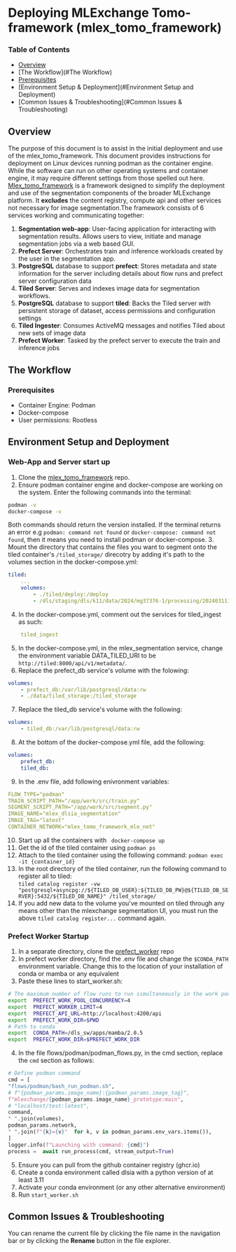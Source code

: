 
# Deploying MLExchange Tomo-framework (mlex_tomo_framework)

### Table of Contents  
- [Overview](#Overview)
- [The Workflow](#The Workflow)
- [Prerequisites](#Prerequisites)
- [Environment Setup & Deployment](#Environment Setup and Deployment)  
- [Common Issues & Troubleshooting](#Common Issues & Troubleshooting)

## Overview
The purpose of this document is to assist in the initial deployment and use of the mlex_tomo_framework. This document provides instructions for deployment on Linux devices running podman as the container engine. While the software can run on other operating systems and container engine, it may require different settings from those spelled out here. [Mlex_tomo_framework](https://github.com/mlexchange/mlex_tomo_framework/tree/main) is a framework designed to simplify the deployment and use of the segmentation components of the broader MLExchange platform. It **excludes** the content registry, compute api and other services not necessary for image segmentation.The framework consists of 6 services working and communicating together:  

1. **Segmentation web-app**: User-facing application for interacting with segmentation results. Allows users to view, initiate and manage segmentation jobs via a web based GUI.  
2. **Prefect Server**: Orchestrates train and inference workloads created by the user in the segmentation app.
3. **PostgreSQL** database to support **prefect**: Stores metadata and state information for the server including details about flow runs and prefect server configuration data  
4. **Tiled Server**: Serves and indexes image data for segmentation workflows.  
5. **PostgreSQL** database to support **tiled**: Backs the Tiled server with persistent storage of dataset, access permissions and configuration settings  
6. **Tiled Ingester**: Consumes ActiveMQ messages and notifies Tiled about new sets of image data  
7. **Prefect Worker**: Tasked by the prefect server to execute the train and inference jobs

## The Workflow

### Prerequisites  
- Container Engine: Podman  
- Docker-compose  
- User permissions: Rootless

## Environment Setup and Deployment

### Web-App and Server start up  
1. Clone the [mlex_tomo_framework](https://github.com/mlexchange/mlex_tomo_framework) repo.  
2. Ensure podman container engine and docker-compose are working on the system. Enter the following commands into the terminal:
 ```bash
podman -v
docker-compose -v
```
 Both commands should return the version installed. If the terminal returns an error e.g ```podman: command not found``` or ```docker-compose: command not found```, then it means you need to install podman or docker-compose. 
3. Mount the directory that contains the files you want to segment onto the tiled container's ```/tiled_storage/``` direcotry by adding it's path to the volumes section in the docker-compose.yml:  
```yaml
tiled:
	...
	volumes:
		- ./tiled/deploy:/deploy
		- /dls/staging/dls/k11/data/2024/mg37376-1/processing/20240311120527_37086:/tiled_storage:r
```  
4. In the docker-compose.yml, comment out the services for tiled_ingest as such: 
```yaml
	tiled_ingest
```
5. In the docker-compose.yml, in the mlex_segmentation service, change the environment variable DATA_TILED_URI to be ```http://tiled:8000/api/v1/metadata/```.  
6. Replace the prefect_db service's volume with the folowing:
```yaml
volumes:  
	- prefect_db:/var/lib/postgresql/data:rw  
	- ./data/tiled_storage:/tiled_storage
```
7. Replace the tiled_db service's volume with the following:
```yaml
volumes:  
	- tiled_db:/var/lib/postgresql/data:rw
```
8. At the bottom of the docker-compose.yml file, add the following:
```yaml
volumes:  
	prefect_db:
	tiled_db:
```
9. In the .env file, add following enivronment variables:  
```yaml
FLOW_TYPE="podman"  
TRAIN_SCRIPT_PATH="/app/work/src/train.py"  
SEGMENT_SCRIPT_PATH="/app/work/src/segment.py"  
IMAGE_NAME="mlex_dlsia_segmentation"  
IMAGE_TAG="latest"  
CONTAINER_NETWORK="mlex_tomo_framework_mle_net"  
```
10. Start up all the containers with ``` docker-compose up```  
11. Get the id of the tiled container using ```podman ps```
12. Attach to the tiled container using the following command: ```podman exec -it {container_id}  ```
13. In the root directory of the tiled container, run the following command to register all to tiled:  
```tiled catalog register -vw "postgresql+asyncpg://${TILED_DB_USER}:${TILED_DB_PW}@${TILED_DB_SERVER}:5432/${TILED_DB_NAME}" /tiled_storage/ ```
14. If you add new data to the volume you've mounted on tiled through any means other than the mlexchange segmentation UI, you must run the above ```tiled catalog register...``` command again.

### Prefect Worker Startup  
1. In a separate directory, clone the [prefect_worker](https://github.com/mlexchange/mlex_prefect_worker) repo
2. In prefect worker directory, find the .env file and change the ```$CONDA_PATH``` environment variable. Change this to the location of your installation of conda or mamba or any equivalent  
3. Paste these lines to start_worker.sh:
```bash
# The maximum number of flow runs to run simultaneously in the work pool
export  PREFECT_WORK_POOL_CONCURRENCY=4
export  PREFECT_WORKER_LIMIT=4
export  PREFECT_API_URL=http://localhost:4200/api
export  PREFECT_WORK_DIR=$PWD
# Path to conda
export  CONDA_PATH=/dls_sw/apps/mamba/2.0.5
export  PREFECT_WORK_DIR=$PREFECT_WORK_DIR
```
4. In the file flows/podman/podman_flows.py, in the cmd section, replace the ```cmd``` section as follows: 
```python
# Define podman command
cmd = [
"flows/podman/bash_run_podman.sh",
# f"{podman_params.image_name}:{podman_params.image_tag}",
f"mlexchange/{podman_params.image_name}_prototype:main",
# "localhost/test:latest",
command,
" ".join(volumes),
podman_params.network,
" ".join(f"{k}={v}"  for k, v in podman_params.env_vars.items()),
]
logger.info(f"Launching with command: {cmd}")
process =  await run_process(cmd, stream_output=True)
```
5. Ensure you can pull from the github container registry (ghcr.io)
6. Create a conda environment called dlsia with a python version of at least 3.11
7. Activate your conda environment (or any other alternative environment)
8. Run ```start_worker.sh```


## Common Issues & Troubleshooting

You can rename the current file by clicking the file name in the navigation bar or by clicking the **Rename** button in the file explorer.
